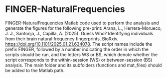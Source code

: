 # FINGER-NaturalFrequencies
FINGER-NaturalFrequencies Matlab code used to perform the analysis and generate the figures for the following pre-print:
Arana, L., Herrera-Morueco, J. J., Santonja, J., Capilla, A. (2025). Guess Who? Identifying individuals from their brain natural frequency fingerprints. BioRxiv. https://doi.org/10.1101/2025.01.21.634078. The script names include the prefix FINGER, followed by a number indicating the order in which the scripts should be run, and the letters WS or BS, which denote whether the script corresponds to the within-session (WS) or between-session (BS) analysis. The main folder and its subfolders (functions and mat_files) should be added to the Matlab path.
